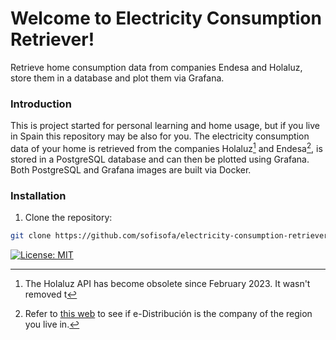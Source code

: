 # Welcome to Electricity Consumption Retriever!

Retrieve home consumption data from companies Endesa and Holaluz, store them in a database and plot them via Grafana.

### Introduction
This is project started for personal learning and home usage, but if you live in Spain this repository may be also for you. The electricity consumption data of your home is retrieved from the companies Holaluz[^1] and Endesa[^2], is stored in a PostgreSQL database and can then be plotted using Grafana. Both PostgreSQL and Grafana images are built via Docker.

### Installation
1. Clone the repository:
```bash
git clone https://github.com/sofisofa/electricity-consumption-retriever.git
```


[^1]: The Holaluz API has become obsolete since February 2023. It wasn't removed t
[^2]: Refer to [this web](https://www.endesa.com/es/blog/blog-de-endesa/luz/comercializadora-distribuidora-diferencias) to see if e-Distribución is the company of the region you live in.

 [![License: MIT](https://img.shields.io/badge/License-MIT-yellow.svg)](https://opensource.org/licenses/MIT)
